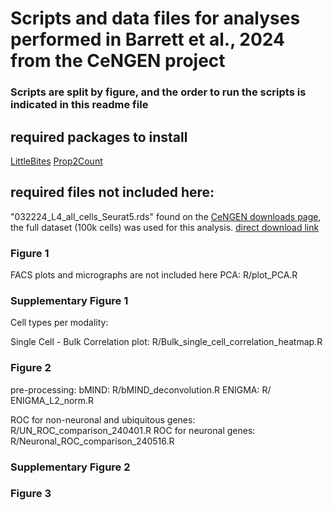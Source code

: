 # Scripts and data files for analyses performed in Barrett et al., 2024 from the CeNGEN project

### Scripts are split by figure, and the order to run the scripts is indicated in this readme file

## required packages to install
[LittleBites](https://github.com/alecbarrett/LittleBites)
[Prop2Count](https://github.com/alecbarrett/Prop2Count)

## required files not included here:

"032224_L4_all_cells_Seurat5.rds" found on the [CeNGEN downloads page](https://www.cengen.org/downloads/), the full dataset (100k cells) was used for this analysis. [direct download link](https://cengen.org/storage/032224_L4_all_cells_Seurat5.rds)

### Figure 1

FACS plots and micrographs are not included here
PCA: R/plot_PCA.R

### Supplementary Figure 1

Cell types per modality:

Single Cell - Bulk Correlation plot: R/Bulk_single_cell_correlation_heatmap.R

### Figure 2

pre-processing:
    bMIND: R/bMIND_deconvolution.R
    ENIGMA: R/ ENIGMA_L2_norm.R

ROC for non-neuronal and ubiquitous genes: R/UN_ROC_comparison_240401.R
ROC for neuronal genes: R/Neuronal_ROC_comparison_240516.R

### Supplementary Figure 2

### Figure 3


